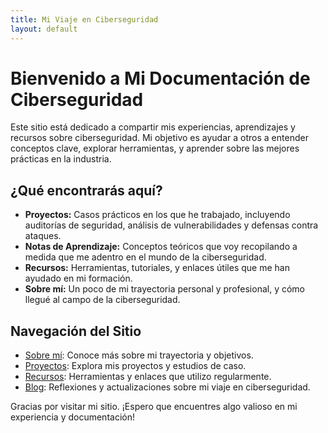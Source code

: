```yaml
---
title: Mi Viaje en Ciberseguridad
layout: default
---
```


# Bienvenido a Mi Documentación de Ciberseguridad

Este sitio está dedicado a compartir mis experiencias, aprendizajes y recursos sobre ciberseguridad. Mi objetivo es ayudar a otros a entender conceptos clave, explorar herramientas, y aprender sobre las mejores prácticas en la industria.

## ¿Qué encontrarás aquí?

- **Proyectos:** Casos prácticos en los que he trabajado, incluyendo auditorías de seguridad, análisis de vulnerabilidades y defensas contra ataques.
- **Notas de Aprendizaje:** Conceptos teóricos que voy recopilando a medida que me adentro en el mundo de la ciberseguridad.
- **Recursos:** Herramientas, tutoriales, y enlaces útiles que me han ayudado en mi formación.
- **Sobre mí:** Un poco de mi trayectoria personal y profesional, y cómo llegué al campo de la ciberseguridad.

## Navegación del Sitio

- [Sobre mí](about.md): Conoce más sobre mi trayectoria y objetivos.
- [Proyectos](projects.md): Explora mis proyectos y estudios de caso.
- [Recursos](resources.md): Herramientas y enlaces que utilizo regularmente.
- [Blog](blog.md): Reflexiones y actualizaciones sobre mi viaje en ciberseguridad.

Gracias por visitar mi sitio. ¡Espero que encuentres algo valioso en mi experiencia y documentación!
